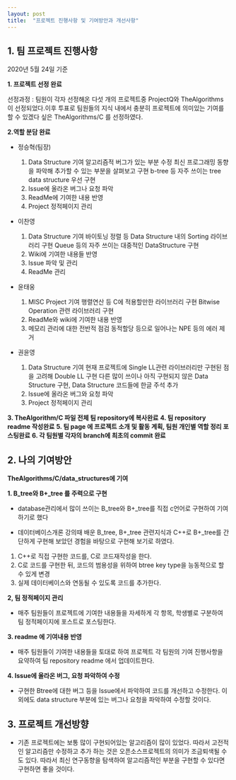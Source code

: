```yaml
---
layout: post
title:  "프로젝트 진행사항 및 기여방안과 개선사항" 
---
```


## 1. 팀 프로젝트 진행사항

 2020년 5월 24일 기준
 
   **1. 프로젝트 선정 완료**
   
   선정과정 : 팀원이 각자 선정해온 다섯 개의 프로젝트중 ProjectQ와 TheAlgorithms 이 선정되었다.이후 투표로 팀원들의 지식 내에서 충분히 프로젝트에 의미있는 기여를 할 수 있겠다 싶은 TheAlgorithms/C 를 선정하였다. 
   

**2.역할 분담 완료**
- 정승혁(팀장)

	1. Data Structure 기여
		알고리즘적 버그가 있는 부분 수정
		최신 프로그래밍 동향을 파악해 추가할 수 있는 부분을 살펴보고 구현
		b-tree 등 자주 쓰이는 tree data structure 우선 구현
	2. Issue에 올라온 버그나 요청 파악
	3. ReadMe에 기여한 내용 반영
	4. Project 정적페이지 관리

- 이찬영
	1. Data Structure 기여
		바이토닝 정렬 등 Data Structure 내의 Sorting 라이브러리 구현
		Queue 등의 자주 쓰이는 대중적인 DataStructure 구현
	2. Wiki에 기여한 내용들 반영
	3. Issue 파악 및 관리
	4. ReadMe 관리

- 윤태웅
	1. MISC Project 기여
		행렬연산 등 C에 적용할만한 라이브러리 구현
		Bitwise Operation 관련 라이브러리 구현
	2. ReadMe와 wiki에 기여한 내용 반영
	3. 메모리 관리에 대한 전반적 점검
		동적할당 등으로 일어나는 NPE 등의 에러 제거


- 권윤영
	1. Data Structure 기여
		현재 프로젝트에 Single LL관련 라이브러리만 구현된 점을 고려해 Double LL 구현
		다른 많이 쓰이나 아직 구현되지 않은 Data Structure 구현, Data Structure 코드들에 한글 주석 추가
	2. Issue에 올라온 버그와 요청 파악
	3. Project 정적페이지 관리




**3. TheAlgorithm/C 파일 전체 팀 repository에 복사완료**
**4. 팀 repository readme 작성완료**
**5. 팀 page 에 프로젝트 소개 및 활동 계획, 팀원 개인별 역할 정리 포스팅완료**
**6. 각 팀원별 각자의 branch에 최초의 commit 완료**




## 2. 나의 기여방안

**TheAlgorithms/C/data_structures에 기여**

**1. B_tree와 B+_tree 를 주력으로 구현**
 
 - database관리에서 많이 쓰이는 B_tree와 B+_tree를 직접 c언어로 구현하여 기여하기로 했다
 
 - 데이터베이스개론 강의때 배운 B_tree, B+_tree 관련지식과 C++로 B+_tree를 간단하게 구현해 보았던 경험을 바탕으로 구현해 보기로 하였다.

 1. C++로 직접 구현한 코드를, C로 코드재작성을 한다.
 2. C로 코드를 구현한 뒤, 코드의 범용성을 위하여 btree key type을 능동적으로 할 수 있게 변경
 3. 실제 데이터베이스와 연동될 수 있도록 코드를 추가한다.

**2, 팀 정적페이지 관리**

 - 매주 팀원들이 프로젝트에 기여한 내용들을 자세하게 각 항목, 학생별로 구분하여 팀 정적페이지에 포스트로 포스팅한다.

**3. readme 에 기여내용 반영**

 - 매주 팀원들이 기여한 내용들을 토대로 하여 프로젝트 각 팀원의 기여 진행사항을 요약하여 팀 repository readme 에서 업데이트한다.

**4. Issue에 올라온 버그, 요청 파악하여 수정**
- 구현한 Btree에 대한 버그 등을 Issue에서 파악하여 코드를 개선하고 수정한다. 이외에도 data structure 부분에 있는 버그나 요청을 파악하여 수정할 것이다. 


## 3. 프로젝트 개선방향

 - 기존 프로젝트에는 보통 많이 구현되어있는 알고리즘이 많이 있었다. 따라서 고전적인 알고리즘만 수정하고 추가 하는 것은 오픈소스프로젝트의 의미가 조금퇴색될 수도 있다. 따라서 최신 연구동향을 탐색하여 알고리즘적인 부분을 구현할 수 있다면 구현하면 좋을 것이다.
